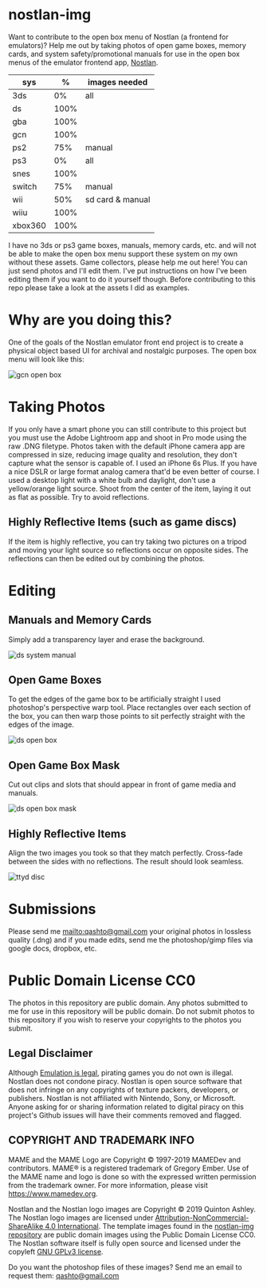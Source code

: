 # nostlan-img

Want to contribute to the open box menu of Nostlan (a frontend for emulators)? Help me out by taking photos of open game boxes, memory cards, and system safety/promotional manuals for use in the open box menus of the emulator frontend app, [Nostlan](https://github.com/quinton-ashley/nostlan).

| sys     | %    | images needed    |
| ------- | ---- | ---------------- |
| 3ds     | 0%   | all              |
| ds      | 100% |                  |
| gba     | 100% |                  |
| gcn     | 100% |                  |
| ps2     | 75%  | manual           |
| ps3     | 0%   | all              |
| snes    | 100% |                  |
| switch  | 75%  | manual           |
| wii     | 50%  | sd card & manual |
| wiiu    | 100% |                  |
| xbox360 | 100% |                  |

I have no 3ds or ps3 game boxes, manuals, memory cards, etc. and will not be able to make the open box menu support these system on my own without these assets. Game collectors, please help me out here! You can just send photos and I'll edit them. I've put instructions on how I've been editing them if you want to do it yourself though. Before contributing to this repo please take a look at the assets I did as examples.

# Why are you doing this?

One of the goals of the Nostlan emulator front end project is to create a physical object based UI for archival and nostalgic purposes. The open box menu will look like this:

![gcn open box](https://raw.githubusercontent.com/quinton-ashley/nostlan-screenshots/master/gcn_open_box.png)

# Taking Photos

If you only have a smart phone you can still contribute to this project but you must use the Adobe Lightroom app and shoot in Pro mode using the raw .DNG filetype. Photos taken with the default iPhone camera app are compressed in size, reducing image quality and resolution, they don't capture what the sensor is capable of. I used an iPhone 6s Plus. If you have a nice DSLR or large format analog camera that'd be even better of course. I used a desktop light with a white bulb and daylight, don't use a yellow/orange light source. Shoot from the center of the item, laying it out as flat as possible. Try to avoid reflections.

## Highly Reflective Items (such as game discs)

If the item is highly reflective, you can try taking two pictures on a tripod and moving your light source so reflections occur on opposite sides. The reflections can then be edited out by combining the photos.

# Editing

## Manuals and Memory Cards

Simply add a transparency layer and erase the background.

![ds system manual](https://raw.githubusercontent.com/quinton-ashley/nostlan-img/master/ds/_TEMPLATE/img/manual0.png)

## Open Game Boxes

To get the edges of the game box to be artificially straight I used photoshop's perspective warp tool. Place rectangles over each section of the box, you can then warp those points to sit perfectly straight with the edges of the image.

![ds open box](https://raw.githubusercontent.com/quinton-ashley/nostlan-img/master/ds/_TEMPLATE/img/boxOpen.png)

## Open Game Box Mask

Cut out clips and slots that should appear in front of game media and manuals.

![ds open box mask](https://raw.githubusercontent.com/quinton-ashley/nostlan-img/master/ds/_TEMPLATE/img/boxOpenMask.png)

## Highly Reflective Items

Align the two images you took so that they match perfectly. Cross-fade between the sides with no reflections. The result should look seamless.

![ttyd disc](https://raw.githubusercontent.com/quinton-ashley/nostlan-gcn/master/gcn/G8ME01/img/disc.png)

# Submissions

Please send me <mailto:qashto@gmail.com> your original photos in lossless quality (.dng) and if you made edits, send me the photoshop/gimp files via google docs, dropbox, etc.

# Public Domain License CC0

The photos in this repository are public domain. Any photos submitted to me for use in this repository will be public domain. Do not submit photos to this repository if you wish to reserve your copyrights to the photos you submit.

## Legal Disclaimer

Although [Emulation is legal](https://en.wikipedia.org/wiki/Bleem!), pirating games you do not own is illegal. Nostlan does not condone piracy. Nostlan is open source software that does not infringe on any copyrights of texture packers, developers, or publishers. Nostlan is not affiliated with Nintendo, Sony, or Microsoft. Anyone asking for or sharing information related to digital piracy on this project's Github issues will have their comments removed and flagged.

## COPYRIGHT AND TRADEMARK INFO

MAME and the MAME Logo are Copyright © 1997-2019 MAMEDev and contributors. MAME® is a registered trademark of Gregory Ember. Use of the MAME name and logo is done so with the expressed written permission from the trademark owner. For more information, please visit <https://www.mamedev.org>.

Nostlan and the Nostlan logo images are Copyright © 2019 Quinton Ashley. The Nostlan logo images are licensed under [Attribution-NonCommercial-ShareAlike 4.0 International](https://creativecommons.org/licenses/by-nc-sa/4.0/). The template images found in the [nostlan-img repository](https://github.com/quinton-ashley/nostlan-img) are public domain images using the Public Domain License CC0. The Nostlan software itself is fully open source and licensed under the copyleft [GNU GPLv3 license](https://en.wikipedia.org/wiki/GNU_General_Public_License).

Do you want the photoshop files of these images? Send me an email to request them: <qashto@gmail.com>
